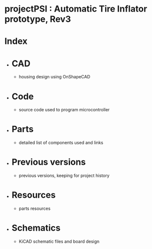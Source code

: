 # projectPSI : Automatic Tire Inflator prototype, Rev3 

# Index

* # CAD
  - housing design using OnShapeCAD
    
* # Code
   - source code used to program microcontroller
 
* # Parts
    - detailed list of components used and links 
    
* # Previous versions
  - previous versions, keeping for project history
    
* # Resources
   - parts resources  
     
* # Schematics
   - KiCAD schematic files and board design





